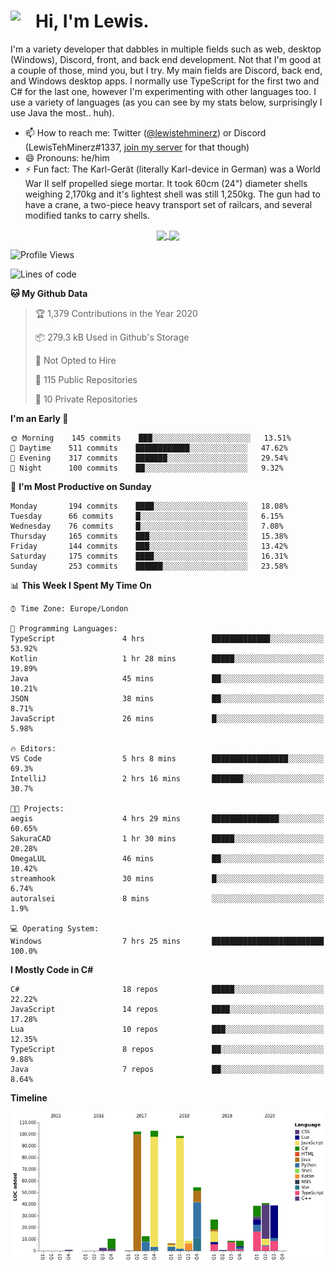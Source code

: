 <h1><img align="left" src="https://cdn.discordapp.com/emojis/552927506957729802.gif" width="40">Hi, I'm Lewis.</h1>

I'm a variety developer that dabbles in multiple fields such as web, desktop (Windows), Discord, front, and back end development. Not that I'm good at a couple of those, mind you, but I try. My main fields are Discord, back end, and Windows desktop apps. I normally use TypeScript for the first two and C# for the last one, however I'm experimenting with other languages too. I use a variety of languages (as you can see by my stats below, surprisingly I use Java the most.. huh).

- 📫 How to reach me: Twitter ([@lewistehminerz](https://twitter.com/lewistehminerz)) or Discord (LewisTehMinerz#1337, [join my server](https://discord.gg/XnUh7JB) for that though)
- 😄 Pronouns: he/him
- ⚡ Fun fact: The Karl-Gerät (literally Karl-device in German) was a World War II self propelled siege mortar. It took 60cm (24") diameter shells weighing 2,170kg and it's lightest shell was still 1,250kg. The gun had to have a crane, a two-piece heavy transport set of railcars, and several modified tanks to carry shells.

<p align="center">
  <a href="https://github.com/anuraghazra/github-readme-stats">
    <img align="center" src="https://github-readme-stats.vercel.app/api?username=LewisTehMinerz&count_private=true&show_icons=true&theme=gruvbox">
  </a>
  <a href="https://github.com/anuraghazra/github-readme-stats">
    <img align="center" src="https://github-readme-stats.vercel.app/api/top-langs/?username=LewisTehMinerz&layout=compact&theme=gruvbox">
  </a>
</p>

<!--START_SECTION:waka-->
![Profile Views](http://img.shields.io/badge/Profile%20Views-16-blue)

![Lines of code](https://img.shields.io/badge/From%20Hello%20World%20I%27ve%20Written-13.4%20million%20lines%20of%20code-blue)

**🐱 My Github Data** 

> 🏆 1,379 Contributions in the Year 2020
 > 
> 📦 279.3 kB Used in Github's Storage 
 > 
> 🚫 Not Opted to Hire
 > 
> 📜 115 Public Repositories
 > 
> 🔑 10 Private Repositories 

**I'm an Early 🐤** 

```text
🌞 Morning    145 commits    ███░░░░░░░░░░░░░░░░░░░░░░   13.51% 
🌆 Daytime    511 commits    ████████████░░░░░░░░░░░░░   47.62% 
🌃 Evening    317 commits    ███████░░░░░░░░░░░░░░░░░░   29.54% 
🌙 Night      100 commits    ██░░░░░░░░░░░░░░░░░░░░░░░   9.32%

```
📅 **I'm Most Productive on Sunday** 

```text
Monday       194 commits    ████░░░░░░░░░░░░░░░░░░░░░   18.08% 
Tuesday      66 commits     █░░░░░░░░░░░░░░░░░░░░░░░░   6.15% 
Wednesday    76 commits     █░░░░░░░░░░░░░░░░░░░░░░░░   7.08% 
Thursday     165 commits    ███░░░░░░░░░░░░░░░░░░░░░░   15.38% 
Friday       144 commits    ███░░░░░░░░░░░░░░░░░░░░░░   13.42% 
Saturday     175 commits    ████░░░░░░░░░░░░░░░░░░░░░   16.31% 
Sunday       253 commits    ██████░░░░░░░░░░░░░░░░░░░   23.58%

```


📊 **This Week I Spent My Time On** 

```text
⌚︎ Time Zone: Europe/London

💬 Programming Languages: 
TypeScript               4 hrs               █████████████░░░░░░░░░░░░   53.92% 
Kotlin                   1 hr 28 mins        █████░░░░░░░░░░░░░░░░░░░░   19.89% 
Java                     45 mins             ██░░░░░░░░░░░░░░░░░░░░░░░   10.21% 
JSON                     38 mins             ██░░░░░░░░░░░░░░░░░░░░░░░   8.71% 
JavaScript               26 mins             █░░░░░░░░░░░░░░░░░░░░░░░░   5.98%

🔥 Editors: 
VS Code                  5 hrs 8 mins        █████████████████░░░░░░░░   69.3% 
IntelliJ                 2 hrs 16 mins       ███████░░░░░░░░░░░░░░░░░░   30.7%

🐱‍💻 Projects: 
aegis                    4 hrs 29 mins       ███████████████░░░░░░░░░░   60.65% 
SakuraCAD                1 hr 30 mins        █████░░░░░░░░░░░░░░░░░░░░   20.28% 
OmegaLUL                 46 mins             ██░░░░░░░░░░░░░░░░░░░░░░░   10.42% 
streamhook               30 mins             █░░░░░░░░░░░░░░░░░░░░░░░░   6.74% 
autoralsei               8 mins              ░░░░░░░░░░░░░░░░░░░░░░░░░   1.9%

💻 Operating System: 
Windows                  7 hrs 25 mins       █████████████████████████   100.0%

```

**I Mostly Code in C#** 

```text
C#                       18 repos            █████░░░░░░░░░░░░░░░░░░░░   22.22% 
JavaScript               14 repos            ████░░░░░░░░░░░░░░░░░░░░░   17.28% 
Lua                      10 repos            ███░░░░░░░░░░░░░░░░░░░░░░   12.35% 
TypeScript               8 repos             ██░░░░░░░░░░░░░░░░░░░░░░░   9.88% 
Java                     7 repos             ██░░░░░░░░░░░░░░░░░░░░░░░   8.64%

```


**Timeline**

![Chart not found](https://github.com/LewisTehMinerz/LewisTehMinerz/blob/master/charts/bar_graph.png) 


<!--END_SECTION:waka-->
